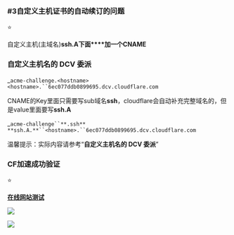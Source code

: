 
### #3自定义主机证书的自动续订的问题

⭐

自定义主机(主域名)**ssh.A下面****加一个CNAME**

### **自定义主机名的 DCV 委派**

_`acme-challenge.<hostname>` `<hostname>.``6ec077ddb0899695.dcv.cloudflare.com`

CNAME的Key里面只需要写sub域名**ssh**，cloudflare会自动补充完整域名的，但是value里面要写**ssh.A**

_`acme-challenge``**.ssh**` `**ssh.A.**``<hostname>.``6ec077ddb0899695.dcv.cloudflare.com`

温馨提示：实际内容请参考“**自定义主机名的 DCV 委派**”

### CF加速成功验证

⭐

[**在线网站测试**](https://www.itdog.cn/http/)

![](http://www.kdocs.cn/api/v3/office/copy/eFJCbDJ2T013anliL3NET2JQTms3cVh6VmNsSHpicFkzNVRzTGNwUDIvQkJFdEF5RTJPNkE2MmpMMWozQTVBVFQ3eWhZeFJVWFNJeitUdkwrY2M2cXVPZjJJQWFCTGlXcThuYlRsTS9YQlFPTE5PUzlQZm1OTnNocTdLd3FjSkRJdE1oTkIxTHJYNzRRVFlJZFgrVDhGeW80YlhnN2FqbkQ5R2JGU25kY2ZycjBmUjA0Tld4NW5WZ0ZLdHpybnVybUVWanhITTV1b1lIa00xME5rcmkzUDl4REZadjZyMGN6U2JXWlB6Q2l6TjVwTXpLa2tjRTRRVFFObllEVi92M2EzYWc4aDd6YlJnPQ==/attach/object/XEX5E2A7ABQFE?)

![](http://www.kdocs.cn/api/v3/office/copy/eFJCbDJ2T013anliL3NET2JQTms3cVh6VmNsSHpicFkzNVRzTGNwUDIvQkJFdEF5RTJPNkE2MmpMMWozQTVBVFQ3eWhZeFJVWFNJeitUdkwrY2M2cXVPZjJJQWFCTGlXcThuYlRsTS9YQlFPTE5PUzlQZm1OTnNocTdLd3FjSkRJdE1oTkIxTHJYNzRRVFlJZFgrVDhGeW80YlhnN2FqbkQ5R2JGU25kY2ZycjBmUjA0Tld4NW5WZ0ZLdHpybnVybUVWanhITTV1b1lIa00xME5rcmkzUDl4REZadjZyMGN6U2JXWlB6Q2l6TjVwTXpLa2tjRTRRVFFObllEVi92M2EzYWc4aDd6YlJnPQ==/attach/object/2ZQ5G2A7AAAAE?)
<!--stackedit_data:
eyJoaXN0b3J5IjpbOTA2MzgzMzYzXX0=
-->